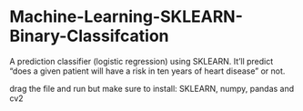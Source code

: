# Machine-Learning-SKLEARN-Binary-Classifcation
A prediction classifier (logistic regression) using SKLEARN. It’ll predict “does a given patient will have a risk in ten years of heart disease” or not.

drag the file and run but make sure to install:
SKLEARN, numpy, pandas and cv2
